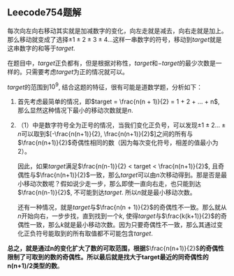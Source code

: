 ## Leecode754题解

每次向左向右移动其实就是加减数字的变化，向左走就是减去，向右走就是加上。那么移动就变成了选择$\pm1\pm2\pm3\pm4...$这样一串数字的符号，移动到$target$就是这串数字的和等于$target$. 

在题目中，$target$正负都有，但是根据对称性，$target$和$-target$的最少次数是一样的。只需要考虑$target$为正的情况就可以。

$target$的范围到$10^9$, 结合这题的特征，很有可能是道数学题，分析如下：

1. 首先考虑最简单的情况，即$target = \frac{n(n + 1)}{2} = 1 + 2 + ... + n$, 那么显然这种情况下最小的移动次数就是$n$.

2. （1）中是数字符号全为正号的情况，当我们变化正负号，可以发现$\pm1\pm2...\pm n$可以取到$[-\frac{n(n+1)}{2}, \frac{n(n+1)}{2}$]之间的所有与$\frac{n(n+1)}{2}$奇偶性相同的数（因为每次变化符号，相差的值最小为2）。

   因此，如果$target$满足$\frac{n(n-1)}{2} < target < \frac{n(n+1)}{2}$, 且奇偶性与$\frac{n(n+1)}{2}$一致，那么$target$可以由$n$次移动得到。那是否是最小移动次数呢？假如说少走一步，那么即使一直向右走，也只能到达$\frac{n(n-1)}{2}$, 不可能到达$target$. 所以$n$就是最小移动次数。

   还有一种情况，就是$target$与$\frac{n(n + 1)}{2}$的奇偶性不一致。那么就从$n$开始向右，一步步找，直到找到一个$k$, 使得$target$与$\frac{k(k+1)}{2}$的奇偶性一致，那么$k$就是最小移动次数。因为只要奇偶性不一致，那么其通过变化正负符号能取到的所有取值都不可能包含$target$. 

**总之，就是通过n的变化扩大了数的可取范围，根据**$\frac{n(n+1)}{2}$**的奇偶性限制了可取到的数的奇偶性。所以最后就是找大于target最近的同奇偶性的n(n+1)/2类型的数**。



